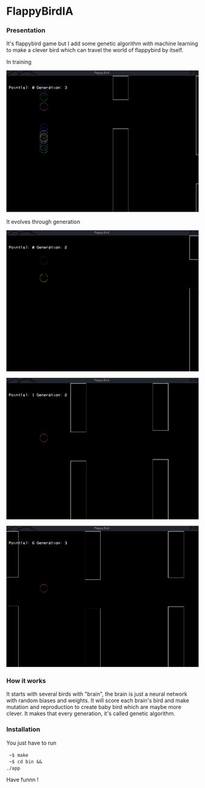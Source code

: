 <h1>FlappyBirdIA</h1>

<h3>Presentation</h3>

It's flappybird game but I add some genetic algorithm with machine learning to make a clever bird which can travel the world of flappybird by itself.

In training<br/>

![My Images](documentation/3.png)

It evolves through generation

![My Images](documentation/1.png)

![My Images](documentation/4.png)

![My Images](documentation/2.png)

<h3>How it works</h3>

It starts with several birds with "brain", the brain is just a neural network with random biases and weights.
It will score each brain's bird and make mutation and reproduction to create baby bird which are maybe more clever.
It makes that every generation, it's called genetic algorithm.

<h3>Installation</h3>

You just have to run<br/>

<code> ~$ make </code><br/>
<code> ~$ cd bin && ./app</code><br/>



Have funnn !



